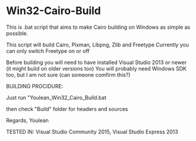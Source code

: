 # Win32-Cairo-Build

This is .bat script that aims to make Cairo building on Windows as simple as possible.

This script will build Cairo, Pixman, Libpng, Zlib and Freetype
Currently you can only switch Freetype on or off

Before building you will need to have installed Visual Studio 2013 or newer (it might build on older versions too)
You will probably need Windows SDK too, but I am not sure (can someone comfirm this?)


BUILDING PROCIDURE:

Just run "Youlean_Win32_Cairo_Build.bat

then check "Build" folder for headers and sources

Regards, Youlean


TESTED IN: Visual Studio Community 2015, Visual Studio Express 2013

